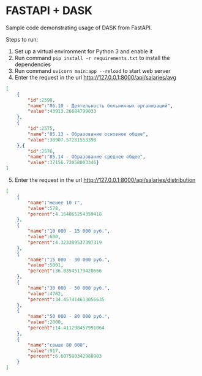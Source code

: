 # FASTAPI + DASK

Sample code demonstrating usage of DASK from FastAPI.

Steps to run: 

1) Set up a virtual environment for Python 3 and enable it
2) Run command `pip install -r requirements.txt` to install the dependencies
3) Run command `uvicorn main:app --reload` to start web server
4) Enter the request in the url http://127.0.0.1:8000/api/salaries/avg

```json
[
    {
        "id":2598,
        "name":"86.10 - Деятельность больничных организаций",
        "value":43913.26684799033
    },
    {
        "id":2575,
        "name":"85.13 - Образование основное общее",
        "value":38907.57281553398
    },{
        "id":2576,
        "name":"85.14 - Образование среднее общее",
        "value":37156.72058003346}
]
```

5) Enter the request in the url http://127.0.0.1:8000/api/salaries/distribution

```json
[
    {
        "name":"менее 10 т",
        "value":578,
        "percent":4.164865254359418
    },
    {
        "name":"10 000 - 15 000 руб.",
        "value":600,
        "percent":4.323389537397319
    },
    {
        "name":"15 000 - 30 000 руб.",
        "value":5001,
        "percent":36.03545179420666
    },
    {
        "name":"30 000 - 50 000 руб.",
        "value":4782,
        "percent":34.457414613056635
    },
    {
        "name":"50 000 - 80 000 руб.",
        "value":2000,
        "percent":14.411298457991064
    },
    {
        "name":"свыше 80 000",
        "value":917,
        "percent":6.607580342988903
    }
]
```
